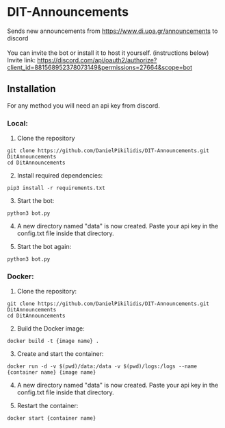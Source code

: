 # DIT-Announcements
Sends new announcements from https://www.di.uoa.gr/announcements to discord
<br>
<br>
You can invite the bot or install it to host it yourself. (instructions below)
<br>
Invite link: https://discord.com/api/oauth2/authorize?client_id=881568952378073149&permissions=27664&scope=bot
<br>

## Installation
For any method you will need an api key from discord.

### Local:

1. Clone the repository

```
git clone https://github.com/DanielPikilidis/DIT-Announcements.git DitAnnouncements
cd DitAnnouncements
```

2. Install required dependencies: 

`pip3 install -r requirements.txt`

3. Start the bot:

`python3 bot.py`

4. A new directory named "data" is now created. Paste your api key in the config.txt file inside that directory.

5. Start the bot again:

`python3 bot.py`

### Docker:

1. Clone the repository:

```
git clone https://github.com/DanielPikilidis/DIT-Announcements.git DitAnnouncements
cd DitAnnouncements
```

2. Build the Docker image:

`docker build -t {image name} .`

3. Create and start the container:

`docker run -d -v $(pwd)/data:/data -v $(pwd)/logs:/logs --name {container name} {image name}`

4. A new directory named "data" is now created. Paste your api key in the config.txt file inside that directory.

5. Restart the container: 

`docker start {container name}`
